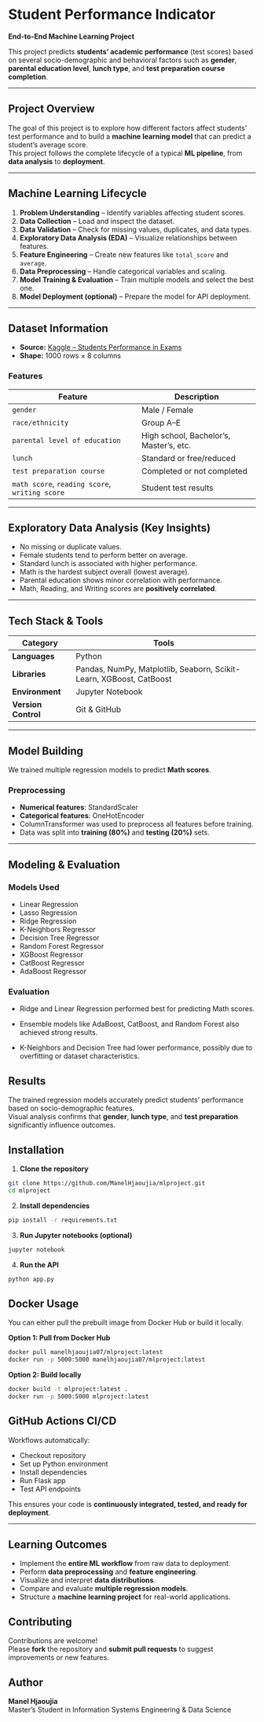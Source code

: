 # Student Performance Indicator  
**End-to-End Machine Learning Project**

This project predicts **students’ academic performance** (test scores) based on several socio-demographic and behavioral factors such as **gender**, **parental education level**, **lunch type**, and **test preparation course completion**.

---

## Project Overview

The goal of this project is to explore how different factors affect students’ test performance and to build a **machine learning model** that can predict a student’s average score.  
This project follows the complete lifecycle of a typical **ML pipeline**, from **data analysis** to **deployment**.

---

## Machine Learning Lifecycle

1. **Problem Understanding** – Identify variables affecting student scores.  
2. **Data Collection** – Load and inspect the dataset.  
3. **Data Validation** – Check for missing values, duplicates, and data types.  
4. **Exploratory Data Analysis (EDA)** – Visualize relationships between features.  
5. **Feature Engineering** – Create new features like `total_score` and `average`.  
6. **Data Preprocessing** – Handle categorical variables and scaling.  
7. **Model Training & Evaluation** – Train multiple models and select the best one.  
8. **Model Deployment (optional)** – Prepare the model for API deployment.  

---

## Dataset Information

- **Source:** [Kaggle – Students Performance in Exams](https://www.kaggle.com/datasets/spscientist/students-performance-in-exams)  
- **Shape:** 1000 rows × 8 columns  

### **Features**
| Feature | Description |
|----------|--------------|
| `gender` | Male / Female |
| `race/ethnicity` | Group A–E |
| `parental level of education` | High school, Bachelor’s, Master’s, etc. |
| `lunch` | Standard or free/reduced |
| `test preparation course` | Completed or not completed |
| `math score`, `reading score`, `writing score` | Student test results |

---

## Exploratory Data Analysis (Key Insights)

- No missing or duplicate values.  
- Female students tend to perform better on average.  
- Standard lunch is associated with higher performance.  
- Math is the hardest subject overall (lowest average).  
- Parental education shows minor correlation with performance.  
- Math, Reading, and Writing scores are **positively correlated**.

---

## Tech Stack & Tools

| Category | Tools |
|-----------|-------|
| **Languages** | Python |
| **Libraries** | Pandas, NumPy, Matplotlib, Seaborn, Scikit-Learn, XGBoost, CatBoost |
| **Environment** | Jupyter Notebook |
| **Version Control** | Git & GitHub |

---

## Model Building

We trained multiple regression models to predict **Math scores**.  

### Preprocessing
- **Numerical features**: StandardScaler  
- **Categorical features**: OneHotEncoder  
- ColumnTransformer was used to preprocess all features before training.  
- Data was split into **training (80%)** and **testing (20%)** sets.

---

## Modeling & Evaluation

### Models Used
- Linear Regression
- Lasso Regression
- Ridge Regression
- K-Neighbors Regressor
- Decision Tree Regressor
- Random Forest Regressor
- XGBoost Regressor
- CatBoost Regressor
- AdaBoost Regressor

### Evaluation 
- Ridge and Linear Regression performed best for predicting Math scores.

- Ensemble models like AdaBoost, CatBoost, and Random Forest also achieved strong results.

- K-Neighbors and Decision Tree had lower performance, possibly due to overfitting or dataset characteristics.

## Results

The trained regression models accurately predict students’ performance based on socio-demographic features.  
Visual analysis confirms that **gender**, **lunch type**, and **test preparation** significantly influence outcomes.

## Installation

1. **Clone the repository**
```bash
git clone https://github.com/ManelHjaoujia/mlproject.git
cd mlproject
```
2. **Install dependencies**
```bash
pip install -r requirements.txt
```
3. **Run Jupyter notebooks (optional)**
```bash
jupyter notebook
```
4. **Run the API**
```bash
python app.py
```

## Docker Usage
You can either pull the prebuilt image from Docker Hub or build it locally.

**Option 1: Pull from Docker Hub**
```bash
docker pull manelhjaoujia07/mlproject:latest
docker run -p 5000:5000 manelhjaoujia07/mlproject:latest
```

**Option 2: Build locally**
```bash
docker build -t mlproject:latest .
docker run -p 5000:5000 mlproject:latest
```

## GitHub Actions CI/CD

Workflows automatically:

- Checkout repository  
- Set up Python environment  
- Install dependencies  
- Run Flask app  
- Test API endpoints  

This ensures your code is **continuously integrated, tested, and ready for deployment**.

---

## Learning Outcomes

- Implement the **entire ML workflow** from raw data to deployment.  
- Perform **data preprocessing** and **feature engineering**.  
- Visualize and interpret **data distributions**.  
- Compare and evaluate **multiple regression models**.  
- Structure a **machine learning project** for real-world applications.


## Contributing

Contributions are welcome!  
Please **fork** the repository and **submit pull requests** to suggest improvements or new features.

##  Author

**Manel Hjaoujia**  
Master’s Student in Information Systems Engineering & Data Science
